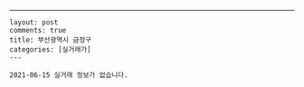 ---
    layout: post
    comments: true
    title: 부산광역시 금정구
    categories: [실거래가]
    ---

    2021-06-15 실거래 정보가 없습니다.

    